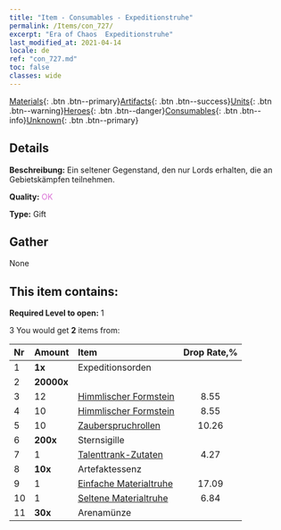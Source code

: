 ```yaml
---
title: "Item - Consumables - Expeditionstruhe"
permalink: /Items/con_727/
excerpt: "Era of Chaos  Expeditionstruhe"
last_modified_at: 2021-04-14
locale: de
ref: "con_727.md"
toc: false
classes: wide
---
```

 [Materials](/de/Items/){: .btn .btn--primary}[Artifacts](/de/Items/Artifacts/){: .btn .btn--success}[Units](/de/Items/Units/){: .btn .btn--warning}[Heroes](/de/Items/Heroes/){: .btn .btn--danger}[Consumables](/de/Items/Consumables/){: .btn .btn--info}[Unknown](/de/Items/Unknown/){: .btn .btn--primary}

## Details
 **Beschreibung:** Ein seltener Gegenstand, den nur Lords erhalten, die an Gebietskämpfen teilnehmen.

 **Quality:** <span style="color: #DA70D6">OK</span>

 **Type:** Gift

## Gather

  None

## This item contains:

 **Required Level to open:** 1

 3 You would get **2** items  from:

  | Nr | Amount |     Item    | Drop Rate,% |
  |:---|:-------|:------------|:---------:|
  | 1 |  **1x** | Expeditionsorden |  | 0 | 
  | 2 |  **20000x** | <i class="fas fa-coins"/> |  | 17.09 | 
  | 3 | 12 | [Himmlischer Formstein](/de/Items/art_188/) | 8.55 | 
  | 4 | 10 | [Himmlischer Formstein](/de/Items/art_188/) | 8.55 | 
  | 5 | 10 | [Zauberspruchrollen](/de/Items/con_694/) | 10.26 | 
  | 6 |  **200x** | Sternsigille |  | 10.26 | 
  | 7 | 1 | [Talenttrank-Zutaten](/de/Items/con_1120/) | 4.27 | 
  | 8 |  **10x** | Artefaktessenz |  | 8.55 | 
  | 9 | 1 | [Einfache Materialtruhe](/de/Items/con_756/) | 17.09 | 
  | 10 | 1 | [Seltene Materialtruhe](/de/Items/con_757/) | 6.84 | 
  | 11 |  **30x** | Arenamünze |  | 8.55 | 
